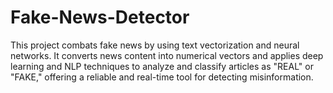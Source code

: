 # Fake-News-Detector
This project combats fake news by using text vectorization and neural networks. It converts news content into numerical vectors and applies deep learning and NLP techniques to analyze and classify articles as "REAL" or "FAKE," offering a reliable and real-time tool for detecting misinformation.
